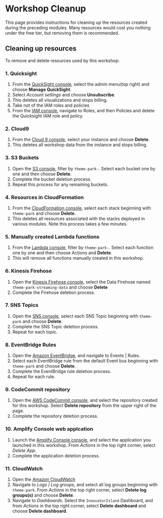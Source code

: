 # Workshop Cleanup

This page provides instructions for cleaning up the resources created during the preceding modules. Many resources would cost you nothing under the free tier, but removing them is recommended.

## Cleaning up resources

To remove and delete resources used by this workshop:

### 1. Quicksight
1.  From the [QuickSight console][quicksight-console], select the admin menu(top right) and choose **Manage QuickSight**.
1.  Select *Account settings* and choose **Unsubscribe**.
1.  This deletes all visualizations and stops billing.
1.  Take not of the IAM roles and policies
1.  From the [IAM console][iam-console], navigate to Roles, and then Policies and delete the Quicksight IAM role and policy.

### 2. Cloud9
1.  From the [Cloud 9 console][cloud9-console], select your instance and choose **Delete**.
1.  This deletes all workshop data from the instance and stops billing.

### 3. S3 Buckets
1. Open the [S3 console][s3-console], filter by `theme-park-`. Select each bucket one by one and then choose **Delete**.
1. Complete the bucket deletion process.
1. Repeat this process for any remaining buckets.

### 4. Resources in CloudFormation
1.  From the [CloudFormation console][cloudformation-console], select each stack beginning with `theme-park` and choose **Delete**.
1.  This deletes all resources associated with the stacks deployed in various modules. Note this process takes a few minutes.

### 5. Manually created Lambda functions
1.  From the [Lambda console][lambda-console], filter by `theme-park-`. Select each function one by one and then choose Actions and **Delete**.
1.  This will remove all functions manually created in this workshop.

### 6. Kinesis Firehose
1.  Open the [Kinesis Firehose console][firehose-console], select the Data Firehose named `	theme-park-streaming-data` and choose **Delete**
1. Complete the Firehose deletion process.

### 7. SNS Topics
1.  Open the [SNS console][sns-console], select each SNS Topic beginning with `theme-park` and choose **Delete**.
1.  Complete the SNS Topic deletion process.
1.  Repeat for each topic.

### 8. EventBridge Rules
1. Open the [Amazon EventBridge][eventbridge-console], and navigate to Events | Rules.
1. Select each EventBridge rule from the default Event bus beginning with `theme-park` and choose **Delete**.
1.  Complete the EventBridge rule deletion process.
1.  Repeat for each rule.

### 9. CodeCommit repository
1. Open the [AWS CodeCommit console][codecommit-console], and select the repository created for this workshop. Select **Delete repository** from the upper right of the page.
1. Complete the repository deletion process.

### 10. Amplify Console web applcation
1. Launch the [Amplify Console console][amplify-console-console], and select the application you launched in this workshop. From *Actions* in the top right corner, select *Delete App*.
1. Complete the application deletion process.

### 11. CloudWatch
1. Open the [Amazon CloudWatch][cloudwatch-console]
1. Navigate to *Logs | Log groups*, and select all log groups beginning with `theme-park`. From *Actions* in the top right corner, select **Delete log groups(s)** and choose **Delete**.
1. Navigate to *Dashboards*. Select the `InnovatorIsland` Dashboard, and from *Actions* in the top right corner, select **Delete dashboard** and choose **Delete dashboard**.


[amplify-console-console]: https://console.aws.amazon.com/amplify/home
[api-gw-console]: https://console.aws.amazon.com/apigateway/home
[cloud9-console]: https://console.aws.amazon.com/cloud9/home
[codecommit-console]: https://console.aws.amazon.com/codesuite/codecommit/repositories
[cognito-console]: https://console.aws.amazon.com/cognito/home
[dynamodb-console]: https://console.aws.amazon.com/dynamodb/home
[iam-console]: https://console.aws.amazon.com/iam/home
[lambda-console]: https://console.aws.amazon.com/lambda/home
[cloudformation-console]: https://console.aws.amazon.com/cloudformation/home
[quicksight-console]: https://quicksight.aws.amazon.com/
[kinesis-console]: https://console.aws.amazon.com/kinesis/home
[firehose-console]: https://console.aws.amazon.com/firehose/home
[sns-console]: https://console.aws.amazon.com/sns/home
[s3-console]: https://console.aws.amazon.com/s3/home
[iam-console]:https://console.aws.amazon.com/iam/home
[eventbridge-console]:https://console.aws.amazon.com/events/home
[cloudwatch-console]:https://console.aws.amazon.com/cloudwatch/home
